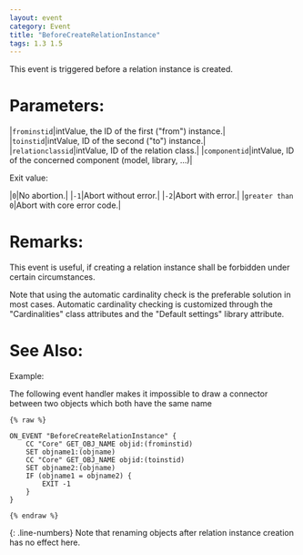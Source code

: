 ```yaml
---
layout: event
category: Event
title: "BeforeCreateRelationInstance"
tags: 1.3 1.5
---
```


This event is triggered before a relation instance is created.  

# Parameters:  

|`frominstid`|intValue, the ID of the first ("from") instance.|
|`toinstid`|intValue, ID of the second ("to") instance.|
|`relationclassid`|intValue, ID of the relation class.|
|`componentid`|intValue, ID of the concerned component (model, library, ...)|

Exit value:

|`0`|No abortion.|
|`-1`|Abort without error.|
|`-2`|Abort with error.|
|`greater than 0`|Abort with core error code.|

# Remarks:  

This event is useful, if creating a relation instance shall be forbidden under certain circumstances.

Note that using the automatic cardinality check is the preferable solution in most cases. Automatic cardinality checking is customized through the "Cardinalities" class attributes and the "Default settings" library attribute.  

# See Also:  



Example:

The following event handler makes it impossible to draw a connector between two objects which both have the same name  
```adoscript
{% raw %}

ON_EVENT "BeforeCreateRelationInstance" {
    CC "Core" GET_OBJ_NAME objid:(frominstid)
    SET objname1:(objname)
    CC "Core" GET_OBJ_NAME objid:(toinstid)
    SET objname2:(objname)
    IF (objname1 = objname2) {
        EXIT -1
    }
}

{% endraw %}
```
{: .line-numbers}
Note that renaming objects after relation instance creation has no effect here.

